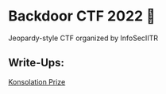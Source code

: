 # Backdoor CTF 2022 🚪

Jeopardy-style CTF organized by InfoSecIITR

## Write-Ups:
[Konsolation Prize](https://github.com/hydr0nium/ctf_writeups/blob/main/backdoor_ctf_2022/konsolation_prize.md)
